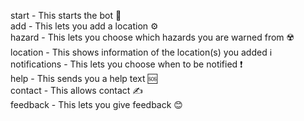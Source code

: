 start - This starts the bot 🚀  
add - This lets you add a location ⚙️   
hazard - This lets you choose which hazards you are warned from ☢️  
location - This shows information of the location(s) you added ℹ️   
notifications - This lets you choose when to be notified ❗️  
help - This sends you a help text 🆘  
contact - This allows contact ✍️  
feedback - This lets you give feedback 😊  
